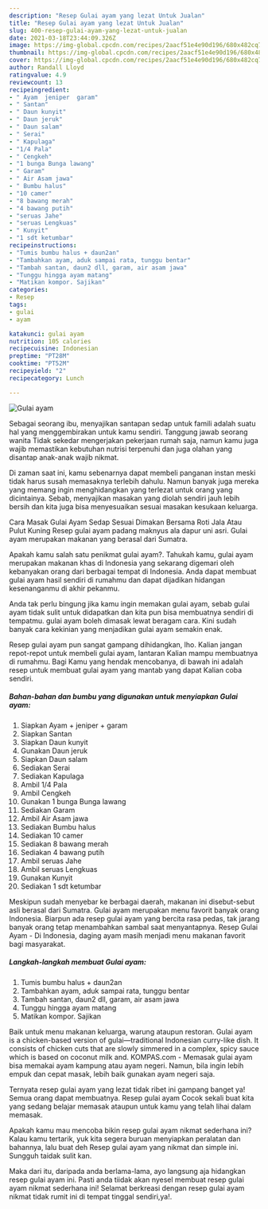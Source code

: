 ```yaml
---
description: "Resep Gulai ayam yang lezat Untuk Jualan"
title: "Resep Gulai ayam yang lezat Untuk Jualan"
slug: 400-resep-gulai-ayam-yang-lezat-untuk-jualan
date: 2021-03-18T23:44:09.326Z
image: https://img-global.cpcdn.com/recipes/2aacf51e4e90d196/680x482cq70/gulai-ayam-foto-resep-utama.jpg
thumbnail: https://img-global.cpcdn.com/recipes/2aacf51e4e90d196/680x482cq70/gulai-ayam-foto-resep-utama.jpg
cover: https://img-global.cpcdn.com/recipes/2aacf51e4e90d196/680x482cq70/gulai-ayam-foto-resep-utama.jpg
author: Randall Lloyd
ratingvalue: 4.9
reviewcount: 13
recipeingredient:
- " Ayam  jeniper  garam"
- " Santan"
- " Daun kunyit"
- " Daun jeruk"
- " Daun salam"
- " Serai"
- " Kapulaga"
- "1/4 Pala"
- " Cengkeh"
- "1 bunga Bunga lawang"
- " Garam"
- " Air Asam jawa"
- " Bumbu halus"
- "10 camer"
- "8 bawang merah"
- "4 bawang putih"
- "seruas Jahe"
- "seruas Lengkuas"
- " Kunyit"
- "1 sdt ketumbar"
recipeinstructions:
- "Tumis bumbu halus + daun2an"
- "Tambahkan ayam, aduk sampai rata, tunggu bentar"
- "Tambah santan, daun2 dll, garam, air asam jawa"
- "Tunggu hingga ayam matang"
- "Matikan kompor. Sajikan"
categories:
- Resep
tags:
- gulai
- ayam

katakunci: gulai ayam 
nutrition: 105 calories
recipecuisine: Indonesian
preptime: "PT28M"
cooktime: "PT52M"
recipeyield: "2"
recipecategory: Lunch

---
```



![Gulai ayam](https://img-global.cpcdn.com/recipes/2aacf51e4e90d196/680x482cq70/gulai-ayam-foto-resep-utama.jpg)

Sebagai seorang ibu, menyajikan santapan sedap untuk famili adalah suatu hal yang menggembirakan untuk kamu sendiri. Tanggung jawab seorang  wanita Tidak sekedar mengerjakan pekerjaan rumah saja, namun kamu juga wajib memastikan kebutuhan nutrisi terpenuhi dan juga olahan yang disantap anak-anak wajib nikmat.

Di zaman  saat ini, kamu sebenarnya dapat membeli panganan instan meski tidak harus susah memasaknya terlebih dahulu. Namun banyak juga mereka yang memang ingin menghidangkan yang terlezat untuk orang yang dicintainya. Sebab, menyajikan masakan yang diolah sendiri jauh lebih bersih dan kita juga bisa menyesuaikan sesuai masakan kesukaan keluarga. 

Cara Masak Gulai Ayam Sedap Sesuai Dimakan Bersama Roti Jala Atau Pulut Kuning Resep gulai ayam padang maknyus ala dapur uni asri. Gulai ayam merupakan makanan yang berasal dari Sumatra.

Apakah kamu salah satu penikmat gulai ayam?. Tahukah kamu, gulai ayam merupakan makanan khas di Indonesia yang sekarang digemari oleh kebanyakan orang dari berbagai tempat di Indonesia. Anda dapat membuat gulai ayam hasil sendiri di rumahmu dan dapat dijadikan hidangan kesenanganmu di akhir pekanmu.

Anda tak perlu bingung jika kamu ingin memakan gulai ayam, sebab gulai ayam tidak sulit untuk didapatkan dan kita pun bisa membuatnya sendiri di tempatmu. gulai ayam boleh dimasak lewat beragam cara. Kini sudah banyak cara kekinian yang menjadikan gulai ayam semakin enak.

Resep gulai ayam pun sangat gampang dihidangkan, lho. Kalian jangan repot-repot untuk membeli gulai ayam, lantaran Kalian mampu membuatnya di rumahmu. Bagi Kamu yang hendak mencobanya, di bawah ini adalah resep untuk membuat gulai ayam yang mantab yang dapat Kalian coba sendiri.

<!--inarticleads1-->

##### Bahan-bahan dan bumbu yang digunakan untuk menyiapkan Gulai ayam:

1. Siapkan  Ayam + jeniper + garam
1. Siapkan  Santan
1. Siapkan  Daun kunyit
1. Gunakan  Daun jeruk
1. Siapkan  Daun salam
1. Sediakan  Serai
1. Sediakan  Kapulaga
1. Ambil 1/4 Pala
1. Ambil  Cengkeh
1. Gunakan 1 bunga Bunga lawang
1. Sediakan  Garam
1. Ambil  Air Asam jawa
1. Sediakan  Bumbu halus
1. Sediakan 10 camer
1. Sediakan 8 bawang merah
1. Sediakan 4 bawang putih
1. Ambil seruas Jahe
1. Ambil seruas Lengkuas
1. Gunakan  Kunyit
1. Sediakan 1 sdt ketumbar


Meskipun sudah menyebar ke berbagai daerah, makanan ini disebut-sebut asli berasal dari Sumatra. Gulai ayam merupakan menu favorit banyak orang Indonesia. Biarpun ada resep gulai ayam yang bercita rasa pedas, tak jarang banyak orang tetap menambahkan sambal saat menyantapnya. Resep Gulai Ayam - Di Indonesia, daging ayam masih menjadi menu makanan favorit bagi masyarakat. 

<!--inarticleads2-->

##### Langkah-langkah membuat Gulai ayam:

1. Tumis bumbu halus + daun2an
1. Tambahkan ayam, aduk sampai rata, tunggu bentar
1. Tambah santan, daun2 dll, garam, air asam jawa
1. Tunggu hingga ayam matang
1. Matikan kompor. Sajikan


Baik untuk menu makanan keluarga, warung ataupun restoran. Gulai ayam is a chicken-based version of gulai—traditional Indonesian curry-like dish. It consists of chicken cuts that are slowly simmered in a complex, spicy sauce which is based on coconut milk and. KOMPAS.com - Memasak gulai ayam bisa memakai ayam kampung atau ayam negeri. Namun, bila ingin lebih empuk dan cepat masak, lebih baik gunakan ayam negeri saja. 

Ternyata resep gulai ayam yang lezat tidak ribet ini gampang banget ya! Semua orang dapat membuatnya. Resep gulai ayam Cocok sekali buat kita yang sedang belajar memasak ataupun untuk kamu yang telah lihai dalam memasak.

Apakah kamu mau mencoba bikin resep gulai ayam nikmat sederhana ini? Kalau kamu tertarik, yuk kita segera buruan menyiapkan peralatan dan bahannya, lalu buat deh Resep gulai ayam yang nikmat dan simple ini. Sungguh taidak sulit kan. 

Maka dari itu, daripada anda berlama-lama, ayo langsung aja hidangkan resep gulai ayam ini. Pasti anda tiidak akan nyesel membuat resep gulai ayam nikmat sederhana ini! Selamat berkreasi dengan resep gulai ayam nikmat tidak rumit ini di tempat tinggal sendiri,ya!.

